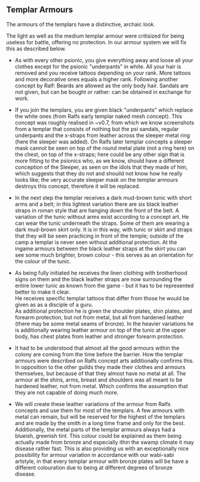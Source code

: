 ## Templar Armours

The armours of the templars have a distinctive, archaic look. 

The light as well as the medium templar armour were critisized for being useless for battle, offering no protection. In our armour system we will fix this as described below.

* As with every other psionic, you give everything away and loose all your clothes except for the psionic "underpants" in white. All your hair is removed and you receive tattoos depending on your rank. More tattoos and more decorative ones equals a higher rank. Following another concept by Ralf: Beards are allowed as the only body hair. Sandals are not given, but can be bought or rather: can be obtained in exchange for work. 

* If you join the templars, you are given black "underpants" which replace the white ones (from Ralfs early templar naked mesh concept). This concept was roughly realised in ~v0.7, from which we know screenshots from a templar that consists of nothing but the psi sandals, regular underpants and the x-straps from leather across the sleeper metal ring (here the sleeper was added). On Ralfs later templar concepts a sleeper mask cannot be seen on top of the round metal plate (not a ring here) on the chest, on top of the x-straps; here could be any other sign that is more fitting to the psionics who, as we know, should have a different conception of the Sleeper, as seen on the idols that they made of him, which suggests that they do not and shouild not know how he really looks like; the very accurate sleeper mask on the templar armours destroys this concept, therefore it will be replaced. 

* In the next step the templar receives a dark mud-brown tunic with short arms and a belt; in this lightest variation there are six black leather straps in roman style that are hanging down the front of the belt. A variation of the tunic without arms exist according to a concept art. He can wear the tunic underneath the straps. Some of them are wearing a dark mud-brown skirt only. It is in this way, with tunic or skirt and straps that they will be seen practicing in front of the temple; outside of the camp a templar is never seen without additional protection. At the ingame armours between the black leather straps at the skirt you can see some much brighter, brown colour - this serves as an orientation for the colour of the tunic.

* As being fully initiated he receives the linen clothing with brotherhood signs on them and the black leather straps are now surrounding the entire lower tunic as known from the game - but it has to be represented better to make it clear.  
He receives specific templar tattoos that differ from those he would be given as as a disciple of a guru.  
As additional protection he is given the shoulder plates, shin plates, and forearm protection, but not from metal, but all from hardened leather (there may be some metal seams of bronze). In the heavier variations he is additionally wearing leather armour on top of the tunic at the upper body, has chest plates from leather and stronger forearm protection.

* It had to be understood that almost all the good armours within the colony are coming from the time before the barrier. How the templar armours were described on Ralfs concept arts additionally confirms this. In opposition to the other guilds they made their clothes and armours themselves, but because of that they almost have no metal at all. The armour at the shins, arms, breast and shoulders was all meant to be hardened leather, not from metal. Which confirms the assumption that they are not capable of doing much more.

* We will create these leather variations of the armour from Ralfs concepts and use them for most of the templars. A few armours with metal can remain, but will be reserved for the highest of the templars and are made by the smith in a long time frame and only for the best. Additionally, the metal parts of the templar armours always had a blueish, greenish tint. This colour could be explained as them being actually made from bronze and especially ithin the swamp climate it may disease rather fast. This is also providing us with an exceptionally nice possibility for armour variation in accordance with our wabi-sabi artstyle, in that every templar armour with bronze plates will be have a different colouration due to being at different degrees of bronze disease.   

